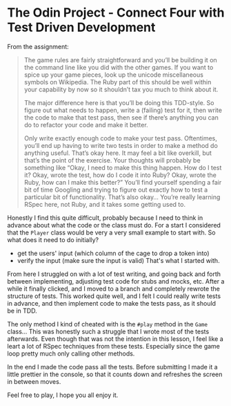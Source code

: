 # The Odin Project - Connect Four with Test Driven Development
From the assignment:
> The game rules are fairly straightforward and you’ll be building it on the command line like you did with the other games. If you want to spice up your game pieces, look up the unicode miscellaneous symbols on Wikipedia. The Ruby part of this should be well within your capability by now so it shouldn’t tax you much to think about it.
>
> The major difference here is that you’ll be doing this TDD-style. So figure out what needs to happen, write a (failing) test for it, then write the code to make that test pass, then see if there’s anything you can do to refactor your code and make it better.
>
> Only write exactly enough code to make your test pass. Oftentimes, you’ll end up having to write two tests in order to make a method do anything useful. That’s okay here. It may feel a bit like overkill, but that’s the point of the exercise. Your thoughts will probably be something like “Okay, I need to make this thing happen. How do I test it? Okay, wrote the test, how do I code it into Ruby? Okay, wrote the Ruby, how can I make this better?” You’ll find yourself spending a fair bit of time Googling and trying to figure out exactly how to test a particular bit of functionality. That’s also okay… You’re really learning RSpec here, not Ruby, and it takes some getting used to.

Honestly I find this quite difficult, probably because I need to think in advance about what the code or the class must do. 
For a start I considered that the `Player` class would be very a very small example to start with. 
So what does it need to do initially? 
- get the users' input (which column of the cage to drop a token into)
- verify the input (make sure the input is valid)
That's what I started with.

From here I struggled on with a lot of test writing, and going back and forth between implementing, adjusting test code for stubs and mocks, etc.
After a while it finally clicked, and I moved to a branch and completely rewrote the structure of tests. 
This worked quite well, and I felt I could really write tests in advance, and then implement code to make the tests pass, as it should be in TDD. 

The only method I kind of cheated with is the `#play` method in the `Game` class... 
This was honestly such a struggle that I wrote most of the tests afterwards. 
Even though that was not the intention in this lesson, I feel like a leart a lot of RSpec techniques from these tests.
Especially since the game loop pretty much only calling other methods. 

In the end I made the code pass all the tests. Before submitting I made it a little prettier in the console, so that it counts down and refreshes the screen in between moves.

Feel free to play, I hope you all enjoy it. 
